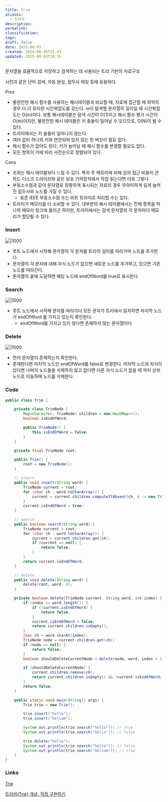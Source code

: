 ```yaml
---
title: Trie
aliases:
  - 트라이
description: 
permalink: 
classification: 
tags: 
draft: false
date: 2025-08-03
created: 2024-08-26T22:43
updated: 2025-08-03T19:35
---
```


문자열을 효율적으로 저장하고 검색하는 데 사용되는 트리 기반의 자료구조

사전과 같은 단어 검색, 자동 완성, 접두사 매칭 등에 유용하다.

Pros
- 불완전한 해시 함수를 사용하는 해시테이블과 비교할 때, 자료에 접근할 때 최악의 경우 더 더 유리한 시간복잡도를 갖는다. m이 탐색할 문자열의 길이일 때 시간복잡도는 O(m)이다. 보통 해시테이블은 탐색 시간이 O(1)이고 해시 함수 평가 시간이 O(m)이지만, 불완전한 해시 테이블은 키 충돌이 일어날 수 있으므로, O(N)이 될 수 있다.
- 트라이에서는 키 충돌이 일어나지 않는다.
- 여러 값이 하나의 키와 연관되어 있지 않는 한 버킷이 필요 없다.
- 해시 함수가 없어도 된다. 키가 늘어날 때 해시 함수를 변경할 필요도 없다.
- 모든 항목이 키에 따라 사전순으로 정렬되어 있다.

Cons
- 조회는 해시 테이블보다 느릴 수 있다. 특히 주 메모리에 비해 임의 접근 비용이 큰 하드 디스크 드라이브와 같은 보조 기억장치에서 직접 읽는다면 더욱 그렇다
- 부동소수점과 같이 문자열로 장황하게 표시되는 자료의 경우 무의미하게 길게 늘어진 접두사와 노드를 가질 수 있다.
	- 표준 IEEE 부동소수점 수는 비트 트라이로 처리할 수는 있다.
- 트라이가 메모리를 더 소비할 수 있다. 대부분의 해시 테이블에서는 전체 항목을 하나의 메모리 청크에 올리곤 하지만, 트라이에서는 검색 문자열의 각 문자마다 메모리가 할당될 수 있다.

### Insert

![|1000](https://i.imgur.com/NFx4o9U.png)
- 루트 노드에서 시작해 문자열의 각 문자를 트리의 깊이를 따라가며 노트를 추가한다.
- 문자열의 각 문자에 대해 자식 노드가 없으면 새로운 노드를 추가하고, 있으면 기존 노드를 따라간다.
- 문자열의 끝에 도달하면 해당 노드에 endOfWord를 true로 표시한다

### Search

![|1000](https://i.imgur.com/VGdtQqu.png)
- 루트 노드에서 시작해 문자를 따라가다 모든 문자가 트리에서 일치하면 마지막 노드가 endOfWord 를 가지고 있는지 확인한다.
	- endOfWord를 가지고 있지 않다면 존재하지 않는 문자열이다

### Delete

![|1000](https://i.imgur.com/WXweTBB.png)
- 먼저 문자열이 존재하는지 확인한다.
- 존재한다면 마지막 노드인 endOfWord를 false로 변경한다. 마지막 노드의 자식이 있다면 나머지 노드들을 삭제하지 않고 없다면 다른 자식 노드가 없을 때 까지 상위 노드로 이동하며 노드를 삭제한다.

### Code

```java
public class Trie {

    private class TrieNode {
        Map<Character, TrieNode> children = new HashMap<>();
        boolean isEndOfWord;

        public TrieNode() {
            this.isEndOfWord = false;
        }
    }

    private final TrieNode root;

    public Trie() {
        root = new TrieNode();
    }

    // insert
    public void insert(String word) {
        TrieNode current = root;
        for (char ch : word.toCharArray()) {
            current = current.children.computeIfAbsent(ch, c -> new TrieNode());
        }
        current.isEndOfWord = true;
    }

    // search
    public boolean search(String word) {
        TrieNode current = root;
        for (char ch : word.toCharArray()) {
            current = current.children.get(ch);
            if (current == null) {
                return false;
            }
        }
        return current.isEndOfWord;
    }

    // delete
    public void delete(String word) {
        delete(root, word, 0);
    }

    private boolean delete(TrieNode current, String word, int index) {
        if (index == word.length()) {
            if (!current.isEndOfWord) {
                return false;
            }
            current.isEndOfWord = false;
            return current.children.isEmpty();
        }
        char ch = word.charAt(index);
        TrieNode node = current.children.get(ch);
        if (node == null) {
            return false;
        }
        boolean shouldDeleteCurrentNode = delete(node, word, index + 1);

        if (shouldDeleteCurrentNode) {
            current.children.remove(ch);
            return current.children.isEmpty() && !current.isEndOfWord;
        }
        return false;
    }

    public static void main(String[] args) {
        Trie trie = new Trie();

        trie.insert("hello");
        trie.insert("helium");

        System.out.println(trie.search("hello")); // true
        System.out.println(trie.search("helix")); // false

        trie.delete("hello");
        System.out.println(trie.search("hello")); // false
        System.out.println(trie.search("helium")); // true
    }
}
```

### Links

[Trie](https://ko.wikipedia.org/wiki/%ED%8A%B8%EB%9D%BC%EC%9D%B4_(%EC%BB%B4%ED%93%A8%ED%8C%85))

[트라이(Trie) 개념, 직접 구현하기](https://innovation123.tistory.com/116#%EC%82%AD%EC%A0%9C%EB%A9%94%EC%84%9C%EB%93%9C-1)
